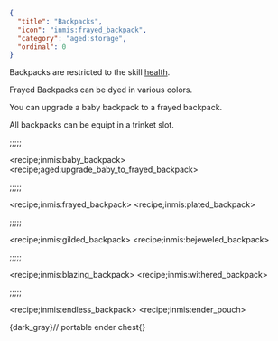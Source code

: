 ```json
{
  "title": "Backpacks",
  "icon": "inmis:frayed_backpack",
  "category": "aged:storage",
  "ordinal": 0
}
```

Backpacks are restricted to the skill [health](^aged:character/skills).


Frayed Backpacks can be dyed in various colors.


You can upgrade a baby backpack to a frayed backpack.


All backpacks can be equipt in a trinket slot.

;;;;;


<recipe;inmis:baby_backpack>
<recipe;aged:upgrade_baby_to_frayed_backpack>

;;;;;


<recipe;inmis:frayed_backpack>
<recipe;inmis:plated_backpack>

;;;;;


<recipe;inmis:gilded_backpack>
<recipe;inmis:bejeweled_backpack>

;;;;;


<recipe;inmis:blazing_backpack>
<recipe;inmis:withered_backpack>

;;;;;


<recipe;inmis:endless_backpack>
<recipe;inmis:ender_pouch>

{dark_gray}// portable ender chest{}